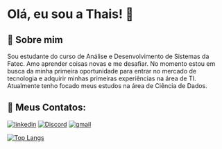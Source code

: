 
# Olá, eu sou a Thais! 👋

## 🚀 Sobre mim
Sou estudante do curso de Análise e Desenvolvimento de Sistemas da Fatec. Amo aprender coisas novas e me desafiar. No momento estou em busca da minha primeira oportunidade para entrar no mercado de tecnologia e adquirir minhas primeiras experiências na área de TI. Atualmente tenho focado meus estudos na área de Ciência de Dados. 

## 🔗 Meus Contatos:

[![linkedin](https://img.shields.io/badge/linkedin-0A66C2?style=for-the-badge&logo=linkedin&logoColor=white)](www.linkedin.com/in/thais-fernandes-martins-76b370138)
[![Discord](https://img.shields.io/discord/Miss_Garden#6659)](https://discord.com/invite/Miss_Garden#6659)
[![gmail](https://img.shields.io/badge/-Gmail-%23333?style=for-the-badge&logo=gmail&logoColor=white)](mailto:thaisfmartins18@gmail.com)



[![Top Langs](https://github-readme-stats.vercel.app/api/top-langs/?username=ThaisMartins18&layout=compact)](https://github.com/anuraghazra/github-readme-stats)
